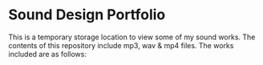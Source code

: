 # Sound Design Portfolio

This is a temporary storage location to view some of my sound works. The contents of this repository include mp3, wav & mp4 files. The works included are as follows:

